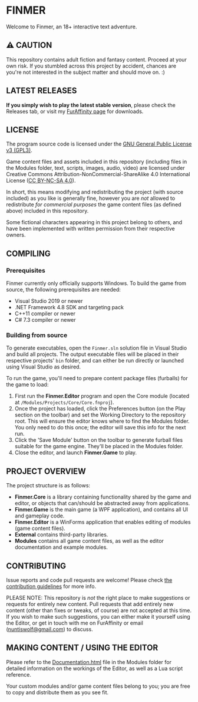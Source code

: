 # FINMER

Welcome to Finmer, an 18+ interactive text adventure.

## :warning: CAUTION

This repository contains adult fiction and fantasy content. Proceed at your own risk. If you stumbled across this project by accident, chances are you're not interested in the subject matter and should move on. :)

## LATEST RELEASES

**If you simply wish to play the latest stable version**, please check the Releases tab, or visit my [FurAffinity page](https://www.furaffinity.net/user/nuntis/) for downloads.

## LICENSE

The program source code is licensed under the [GNU General Public License v3 (GPL3)](LICENSE.md).

Game content files and assets included in this repository (including files in the Modules folder, text, scripts, images, audio, video) are licensed under Creative Commons Attribution-NonCommercial-ShareAlike 4.0 International License ([CC BY-NC-SA 4.0](https://creativecommons.org/licenses/by-nc-sa/4.0/)).

In short, this means modifying and redistributing the project (with source included) as you like is generally fine, however you are *not* allowed to redistribute *for commercial purposes* the game content files (as defined above) included in this repository.

Some fictional characters appearing in this project belong to others, and have been implemented with written permission from their respective owners.

## COMPILING

### Prerequisites

Finmer currently only officially supports Windows. To build the game from source, the following prerequisites are needed:

- Visual Studio 2019 or newer
- .NET Framework 4.8 SDK and targeting pack
- C++11 compiler or newer
- C# 7.3 compiler or newer

### Building from source

To generate executables, open the `Finmer.sln` solution file in Visual Studio and build all projects. The output executable files will be placed in their respective projects' `bin` folder, and can either be run directly or launched using Visual Studio as desired.

To run the game, you'll need to prepare content package files (furballs) for the game to load:

1. First run the **Finmer.Editor** program and open the Core module (located at `/Modules/Projects/Core/Core.fnproj`).
2. Once the project has loaded, click the Preferences button (on the Play section on the toolbar) and set the Working Directory to the repository root. This will ensure the editor knows where to find the Modules folder. You only need to do this once; the editor will save this info for the next run.
3. Click the 'Save Module' button on the toolbar to generate furball files suitable for the game engine. They'll be placed in the Modules folder.
4. Close the editor, and launch **Finmer.Game** to play.

## PROJECT OVERVIEW

The project structure is as follows:

- **Finmer.Core** is a library containing functionality shared by the game and editor, or objects that can/should be abstracted away from applications.
- **Finmer.Game** is the main game (a WPF application), and contains all UI and gameplay code.
- **Finmer.Editor** is a WinForms application that enables editing of modules (game content files).
- **External** contains third-party libraries.
- **Modules** contains all game content files, as well as the editor documentation and example modules.

## CONTRIBUTING

Issue reports and code pull requests are welcome! Please check [the contribution guidelines](.github/CONTRIBUTING.md) for more info.

PLEASE NOTE: This repository is *not* the right place to make suggestions or requests for entirely new content. Pull requests that add entirely new content (other than fixes or tweaks, of course) are not accepted at this time. If you wish to make such suggestions, you can either make it yourself using the Editor, or get in touch with me on FurAffinity or email (nuntiswolf@gmail.com) to discuss.

## MAKING CONTENT / USING THE EDITOR

Please refer to the [Documentation.html](Modules/Projects/Documentation.html) file in the Modules folder for detailed information on the workings of the Editor, as well as a Lua script reference.

Your custom modules and/or game content files belong to you; you are free to copy and distribute them as you see fit.
